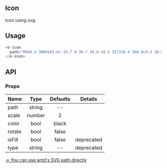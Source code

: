 ## Icon 

Icon using svg.

## Usage

```js
<o-icon 
  path='M840.4 300H183.6c-19.7 0-30.7 20.8-18.5 35l328.4 380.8c9.4 10.9 27.5 10.9 37 0L858.9 335c12.2-14.2 1.2-35-18.5-35z'>
</o-icon>
```

## API

### Props

|  **Name**  | **Type**        | **Defaults**  | **Details**  |
| ------------- |:-------------:|:-----:|:-------------:|
| path  | string| -- ||
| scale | number   |   2 | |
| color | bool| black ||
| rotate | bool| false ||
| isFill | bool| false |deprecated|
| type  | string| -- |deprecated|

[→ You can use antd's SVG path directly](https://ant.design/components/icon/)

